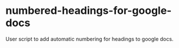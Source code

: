 # numbered-headings-for-google-docs
User script to add automatic numbering for headings to google docs.
